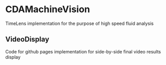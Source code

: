 # CDAMachineVision
TimeLens implementation for the purpose of high speed fluid analysis

## VideoDisplay
Code for github pages implementation for side-by-side final video results display

##

